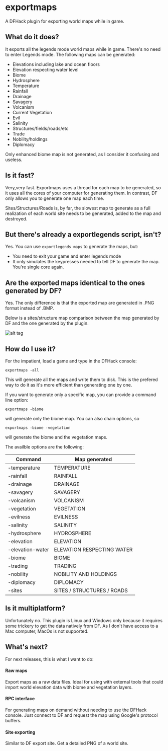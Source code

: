 # **exportmaps**
A DFHack plugin for exporting world maps while in game.

## What do it does?
It exports all the legends mode world maps while in game. There's no need to enter Legends mode.
The following maps can be generated:
* Elevations including lake and ocean floors
* Elevation respecting water level
* Biome
* Hydrosphere
* Temperature
* Rainfall
* Drainage
* Savagery
* Volcanism
* Current Vegetation
* Evil
* Salinity
* Structures/fields/roads/etc
* Trade
* Nobility/holdings
* Diplomacy

Only enhanced biome map is not generated, as I consider it confusing and useless.

## Is it fast?
Very,very fast. Exportmaps uses a thread for each map to be generated, so it uses all the cores of your computer for generating them.
In contrast, DF only allows you to generate one map each time.

Sites/Structures/Roads is, by far, the slowest map to generate as a full realization of each world site needs to be generated, added to the map and destroyed.

## But there's already a exportlegends script, isn't?
Yes. You can use `exportlegends maps` to generate the maps, but:

* You need to exit your game and enter legends mode
* It only simulates the keypresses needed to tell DF to generate the map. You're single core again.

## Are the exported maps identical to the ones generated by DF?
Yes. The only difference is that the exported map are generated in .PNG format instead of .BMP. 

Below is a sites/structure map comparison between the map generated by DF and the one generated by the plugin.

![alt tag](https://github.com/ragundo/exportmaps/blob/master/docs/xites.png)

## How do I use it?
For the impatient, load a game and type in the DFHack console:

`exportmaps -all`

This will generate all the maps and write them to disk. This is the prefered way to do it as it's more efficient than generating one by one.

If you want to generate only a specific map, you can provide a command line option:

`exportmaps -biome`


will generate only the biome map. You can also chain options, so

`exportmaps -biome -vegetation`

will generate the biome and the vegetation maps.

The availble options are the following:

| Command | Map generated |
| --- | --- |
| -temperature     | TEMPERATURE |
| -rainfall        | RAINFALL |
| -drainage        | DRAINAGE |
| -savagery        | SAVAGERY |
| -volcanism       | VOLCANISM |                           
| -vegetation      |VEGETATION |
| -evilness        | EVILNESS |
| -salinity        | SALINITY |
| -hydrosphere     | HYDROSPHERE |
| -elevation       |   ELEVATION |
| -elevation-water | ELEVATION RESPECTING WATER |
| -biome           | BIOME |
| -trading         | TRADING |                  
| -nobility        | NOBILITY AND HOLDINGS |
| -diplomacy       | DIPLOMACY |                                
| -sites           | SITES / STRUCTURES / ROADS |


## Is it multiplatform?

Unfortunately no. This plugin is Linux and Windows only because it requires some trickery to get the data natively from DF. As I don't have access to a Mac computer, MacOs is not supported.

## What's next?
For next releases, this is what I want to do:

#### Raw maps
Export maps as a raw data files. Ideal for using with external tools that could import world elevation data with biome and vegetation layers.

#### RPC interface
For generating maps on demand without needing to use the DFHack console. Just connect to DF and request the map using Google's protocol buffers.

#### Site exporting
Similar to DF export site. Get a detailed PNG of a world site.